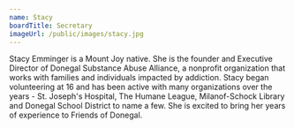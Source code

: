 ```yaml
---
name: Stacy
boardTitle: Secretary
imageUrl: /public/images/stacy.jpg
---
```

Stacy Emminger is a Mount Joy native. She is the founder and Executive Director of Donegal Substance Abuse Alliance, a nonprofit organization that works with families and individuals impacted by addiction. Stacy began volunteering at 16 and has been active with many organizations over the years - St. Joseph's Hospital, The Humane League, Milanof-Schock Library and Donegal School District to name a few. She is excited to bring her years of experience to Friends of Donegal.
